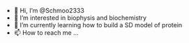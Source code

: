 - 👋 Hi, I’m @Schmoo2333
- 👀 I’m interested in biophysis and biochemistry
- 🌱 I’m currently learning how to build a SD model of protein
- 📫 How to reach me ...

<!---
Schmoo2333/Schmoo2333 is a ✨ special ✨ repository because its `README.md` (this file) appears on your GitHub profile.
You can click the Preview link to take a look at your changes.
--->
